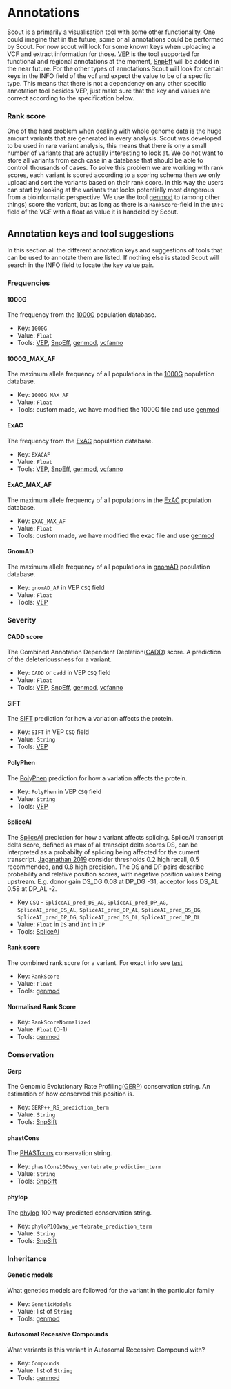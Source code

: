 # Annotations

Scout is a primarily a visualisation tool with some other functionality. One could imagine that in the future, some or all annotations could be performed by Scout. For now scout will look for some known keys when uploading a VCF and extract information for those. [VEP][vep] is the tool supported for functional and regional annotations at the moment, [SnpEff][snpeff] will be added in the near future. For the other types of annotations Scout will look for certain keys in the INFO field of the vcf and expect the value to be of a specific type. This means that there is not a dependency on any other specific annotation tool besides VEP, just make sure that the key and values are correct according to the specification below.

### Rank score

One of the hard problem when dealing with whole genome data is the huge amount variants that are generated in every analysis. Scout was developed to be used in rare variant analysis, this means that there is ony a small number of variants that are actually interesting to look at. We do not want to store all variants from each case in a database that should be able to controll thousands of cases. To solve this problem we are working with rank scores, each variant is scored according to a scoring schema then we only upload and sort the variants based on their rank score. In this way the users can start by looking at the variants that looks potentially most dangerous from a bioinformatic perspective. We use the tool [genmod][genmod] to (among other things) score the variant, but as long as there is a `RankScore`-field in the `INFO` field of the VCF with a float as value it is handeled by Scout.

## Annotation keys and tool suggestions

In this section all the different annotation keys and suggestions of tools that can be used to annotate them are listed.
If nothing else is stated Scout will search in the INFO field to locate the key value pair.

### Frequencies

#### 1000G ####

The frequency from the [1000G][1000g] population database.

- Key: `1000G`
- Value: `Float`
- Tools: [VEP][vep], [SnpEff][snpeff], [genmod][genmod], [vcfanno][vcfanno]

#### 1000G_MAX_AF ####

The maximum allele frequency of all populations in the [1000G][1000g] population database.

- Key: `1000G_MAX_AF`
- Value: `Float`
- Tools: custom made, we have modified the 1000G file and use [genmod][genmod]

#### ExAC ####

The frequency from the [ExAC][exac] population database.

- Key: `EXACAF`
- Value: `Float`
- Tools: [VEP][vep], [SnpEff][snpeff], [genmod][genmod], [vcfanno][vcfanno]


#### ExAC_MAX_AF ####

The maximum allele frequency of all populations in the [ExAC][exac] population database.


- Key: `EXAC_MAX_AF`
- Value: `Float`
- Tools: custom made, we have modified the exac file and use [genmod][genmod]

#### GnomAD ####

The maximum allele frequency of all populations in [gnomAD][gnomad] population database.


- Key: `gnomAD_AF` in VEP `CSQ` field
- Value: `Float`
- Tools: [VEP][vep]

### Severity ###

#### CADD score ####

The Combined Annotation Dependent Depletion([CADD][cadd]) score. A prediction of the deleterioussness for a variant.

- Key: `CADD` or `cadd` in VEP `CSQ` field
- Value: `Float`
- Tools: [VEP][vep], [SnpEff][snpeff], [genmod][genmod], [vcfanno][vcfanno]

#### SIFT ####

The [SIFT][sift] prediction for how a variation affects the protein.

- Key: `SIFT` in VEP `CSQ` field
- Value: `String`
- Tools: [VEP][vep]

#### PolyPhen ####

The [PolyPhen][polyphen] prediction for how a variation affects the protein.

- Key: `PolyPhen` in VEP `CSQ` field
- Value: `String`
- Tools: [VEP][vep]

#### SpliceAI ####

The [SpliceAI][spliceai] prediction for how a variant affects splicing.
SpliceAI transcript delta score, defined as max of all transcipt delta scores DS, can be interpreted as a probabilty of
splicing being affected for the current transcript. [Jaganathan 2019][jaganathan2019] consider thresholds 0.2 high recall, 0.5 recommended, and 0.8 high precision.
The DS and DP pairs describe probability and relative position scores, with negative position values being upstream.
E.g. donor gain DS_DG 0.08 at DP_DG -31, acceptor loss DS_AL 0.58 at DP_AL -2.

- Key `CSQ` - `SpliceAI_pred_DS_AG`, `SpliceAI_pred_DP_AG`, `SpliceAI_pred_DS_AL`, `SpliceAI_pred_DP_AL`,
	`SpliceAI_pred_DS_DG`, `SpliceAI_pred_DP_DG`, `SpliceAI_pred_DS_DL`, `SpliceAI_pred_DP_DL`
- Value: `Float` in `DS` and `Int` in `DP`
- Tools: [SpliceAI][spliceai]

#### Rank score ####

The combined rank score for a variant. For exact info see [test][rank_score_test]

- Key: `RankScore`
- Value: `Float`
- Tools: [genmod][genmod]

#### Normalised Rank Score

- Key: `RankScoreNormalized`
- Value: `Float` (0-1)
- Tools: [genmod][genmod]

### Conservation ###

#### Gerp ####

The Genomic Evolutionary Rate Profiling([GERP][gerp]) conservation string. An estimation of how conserved this position is.

- Key: `GERP++_RS_prediction_term`
- Value: `String`
- Tools: [SnpSift][snpsift]

#### phastCons ####

The [PHASTcons][phastcons] conservation string.

- Key: `phastCons100way_vertebrate_prediction_term`
- Value: `String`
- Tools: [SnpSift][snpsift]

#### phylop ####

The [phylop][phylop] 100 way predicted conservation string.

- Key: `phyloP100way_vertebrate_prediction_term`
- Value: `String`
- Tools: [SnpSift][snpsift]

### Inheritance ###

#### Genetic models ####
What genetics models are followed for the variant in the particular family

- Key: `GeneticModels`
- Value: list of `String`
- Tools: [genmod][genmod]

#### Autosomal Recessive Compounds ####
What variants is this variant in Autosomal Recessive Compound with?

- Key: `Compounds`
- Value: list of `String`
- Tools: [genmod][genmod]


[vep]: http://www.ensembl.org/info/docs/tools/vep/index.html
[snpeff]: http://snpeff.sourceforge.net/about.html
[genmod]: https://github.com/moonso/genmod
[vcfanno]: https://github.com/brentp/vcfanno
[snpsift]: http://snpeff.sourceforge.net/SnpSift.html

[1000g]: http://www.1000genomes.org/
[exac]: http://exac.broadinstitute.org
[gnomad]: https://gnomad.broadinstitute.org/
[cadd]: http://cadd.gs.washington.edu
[gerp]: http://mendel.stanford.edu/SidowLab/downloads/gerp/index.html
[phastcons]: http://compgen.cshl.edu/phast/
[phylop]: http://genome.ucsc.edu/cgi-bin/hgTrackUi?db=hg19&g=cons100way
[sift]: http://sift.jcvi.org
[polyphen]: http://genetics.bwh.harvard.edu/pph2/dokuwiki/
[spliceai]: https://github.com/Illumina/SpliceAI
[jaganathan2019]: https://doi.org/10.1016/j.cell.2018.12.015

[rank_score_test]: https://github.com/Clinical-Genomics/scout/blob/master/tests/parse/test_parse_rank_score.py

